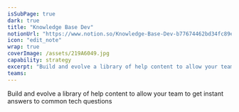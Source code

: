 ```yaml
---
isSubPage: true
dark: true
title: "Knowledge Base Dev"
notionUrl: "https://www.notion.so/Knowledge-Base-Dev-b77674462bd34fc89ead32a06ffcc7d5"
icon: "edit_note"
wrap: true
coverImage: /assets/219A6049.jpg
capability: strategy
excerpt: "Build and evolve a library of help content to allow your team to get instant answers to common tech questions"
teams: 
---
```

Build and evolve a library of help content to allow your team to get instant answers to common tech questions